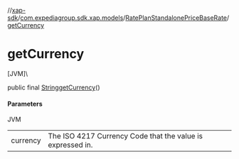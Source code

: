 //[xap-sdk](../../../index.md)/[com.expediagroup.sdk.xap.models](../index.md)/[RatePlanStandalonePriceBaseRate](index.md)/[getCurrency](get-currency.md)

# getCurrency

[JVM]\

public final [String](https://docs.oracle.com/javase/8/docs/api/java/lang/String.html)[getCurrency](get-currency.md)()

#### Parameters

JVM

| | |
|---|---|
| currency | The ISO 4217 Currency Code that the value is expressed in. |
